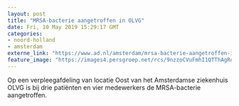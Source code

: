 ```yaml
---
layout: post
title: "MRSA-bacterie aangetroffen in OLVG"
date: Fri, 10 May 2019 15:29:17 GMT
categories: 
- noord-holland 
- amsterdam 
externe_link: "https://www.ad.nl/amsterdam/mrsa-bacterie-aangetroffen-in-olvg~ad04589f/"
feature_image: "https://images4.persgroep.net/rcs/9nzzoCVuFmhI1QTThAgRoZWH6i0/diocontent/145788026/_fitwidth/400/?appId=21791a8992982cd8da851550a453bd7f&quality=0.7"
---
```


Op een verpleegafdeling van locatie Oost van het Amsterdamse ziekenhuis OLVG is bij drie patiënten en vier medewerkers de MRSA-bacterie aangetroffen.
